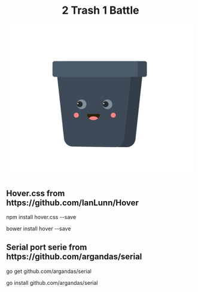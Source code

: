 <h1 style="text-align:center;">2 Trash 1 Battle</h1>

<img src="css/trashclose.png" width="500px" />


<h2>Hover.css from https://github.com/IanLunn/Hover</h2>
<p>npm install hover.css --save</p>
<p>bower install hover --save</p>

<h2>Serial port serie from https://github.com/argandas/serial</h2>
<p>go get github.com/argandas/serial</p>
<p>go install github.com/argandas/serial</p>


